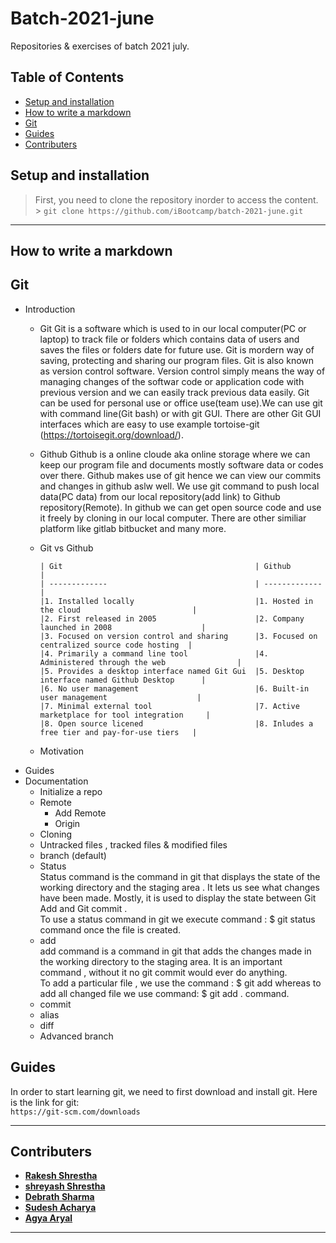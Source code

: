 # Batch-2021-june

Repositories &amp; exercises of batch 2021 july.

## Table of Contents

  - [Setup and installation](#setup-and-installation)
  - [How to write a markdown](#how-to-write-a-markdown)
  - [Git](#git)
  - [Guides](#guides)
  - [Contributers](#contributers)


## Setup and installation

> First, you need to clone the repository inorder to access the content. <br/> > `git clone https://github.com/iBootcamp/batch-2021-june.git`

---

## How to write a markdown

## Git

- Introduction
  - Git
    Git is a software which is used to in our local computer(PC or laptop) to track file or folders which contains data of users and saves the files or folders date for future use. Git is mordern way of saving, protecting and sharing our program files. Git is also known as version control software. Version control simply means the way of managing changes of the softwar code or application code with previous version and we can easily track previous data easily. Git can be used for personal use or office use(team use).We can use git with command line(Git bash) or with git GUI. There are other Git GUI interfaces which are easy to use example tortoise-git (https://tortoisegit.org/download/).

  - Github
    Github is a online cloude aka online storage where we can keep our program file and documents mostly software data or codes over there. Github makes use of git hence we can view our commits and changes in github aslw well. We use git command to push local data(PC data) from our local repository(add link) to Github repository(Remote). In github we can get open source code and use it freely by cloning in our local computer. There are other similiar platform like gitlab bitbucket and many more.
  - Git vs Github

        | Git                                           | Github                                        |
        | -------------                                 | -------------                                 |
        |1. Installed locally                           |1. Hosted in the cloud                         |
        |2. First released in 2005                      |2. Company launched in 2008                    | 
        |3. Focused on version control and sharing      |3. Focused on centralized source code hosting  |
        |4. Primarily a command line tool               |4. Administered through the web                | 
        |5. Provides a desktop interface named Git Gui  |5. Desktop interface named Github Desktop      |
        |6. No user management                          |6. Built-in user management                    | 
        |7. Minimal external tool                       |7. Active marketplace for tool integration     | 
        |8. Open source licened                         |8. Inludes a free tier and pay-for-use tiers   |
        


  - Motivation
- Guides
- Documentation
  - Initialize a repo
  - Remote
    - Add Remote
    - Origin
  - Cloning
  - Untracked files , tracked files & modified files
  - branch (default)
  - Status <br> Status  command is the command in git that displays the state of the working directory and the staging area . It lets us see what changes have been made. Mostly, it is used to display the state between Git Add and Git commit . <br> To use a status command in git we execute command : $ git status command once the file is created.  
  - add <br> add command is a command in git that adds the changes made in the working directory to the staging area. It is an important command , without it no git commit would ever do anything. <br> To add a particular file , we use the command : $ git add whereas to add all changed file we use command: $ git add . command. 
  - commit
  - alias
  - diff
  - Advanced branch

## Guides
In order to start learning git, we need to first download and install git. Here is the link for git:  <br/>  `https://git-scm.com/downloads`

---
## Contributers

- [**Rakesh Shrestha**](https://github.com/aomini)
- [**shreyash Shrestha**](https://github.com/Shr3yashhh)
- [**Debrath Sharma**](https://github.com/Madara-coder)
- [**Sudesh Acharya**](https://github.com/thesudesh)
- [**Agya Aryal**](https://github.com/AagyaAryal)
---

